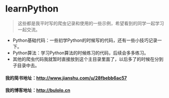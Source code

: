 # learnPython
> 这些都是我平时写的爬虫记录和使用的一些示例，希望看到的同学一起学习一起交流。
* Python基础代码：一些初学Python的时候写的代码，还有一些小技巧记录一下。
* Python算法：学习Python算法的时候练习的代码，后续会多多练习。
* 其他的爬虫代码我就暂时直接放到这个主目录里面了，以后多了的时候在分到子目录中去。
#### 我的简书地址：http://www.jianshu.com/u/28fbebb6ac57
#### 我的博客地址：http://bulolo.cn
